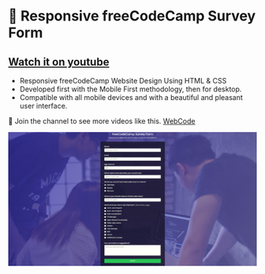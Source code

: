 # 💎 Responsive freeCodeCamp Survey Form

## [Watch it on youtube](https://youtu.be/ZpfdO3LRrjU)

- Responsive freeCodeCamp Website Design Using HTML & CSS
- Developed first with the Mobile First methodology, then for desktop.
- Compatible with all mobile devices and with a beautiful and pleasant user interface.

💙 Join the channel to see more videos like this. [WebCode](https://www.youtube.com/channel/UCfPJ07vvW4CBs6M-vn4ctMQ)

![preview img](./assets/freeCode.jpg)
